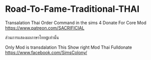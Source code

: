 # Road-To-Fame-Traditional-THAI
Transalation Thai Order Command in the sims 4
Donate For Core Mod
https://www.patreon.com/SACRIFICIAL

ส่วนการแสดงผลภาษาไทยgเท่านั้น


Only Mod is transdalation
This Show right Mod Thai Fulldonate
https://www.facebook.com/SimsColony/
